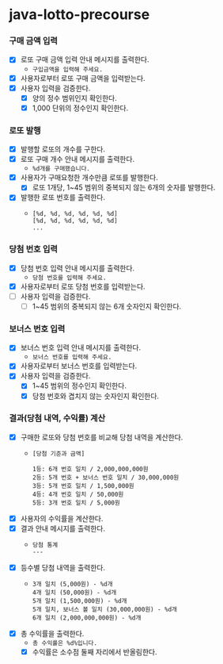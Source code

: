 # java-lotto-precourse

### 구매 금액 입력

- [x] 로또 구매 금액 입력 안내 메시지를 출력한다.
    - `구입금액을 입력해 주세요.`
- [x] 사용자로부터 로또 구매 금액을 입력받는다.
- [x] 사용자 입력을 검증한다.
    - [x] 양의 정수 범위인지 확인한다. 
    - [x] 1,000 단위의 정수인지 확인한다.

### 로또 발행

- [x] 발행할 로또의 개수를 구한다.
- [x] 로또 구매 개수 안내 메시지를 출력한다.
    - `%d개를 구매했습니다.`
- [x] 사용자가 구매요청한 개수만큼 로또를 발행한다.
    - [x] 로또 1개당, 1~45 범위의 중복되지 않는 6개의 숫자를 발행한다.
- [x] 발행한 로또 번호를 출력한다.
    - ```
      [%d, %d, %d, %d, %d, %d]
      [%d, %d, %d, %d, %d, %d]
      ...
      ```

### 당첨 번호 입력

- [x] 당첨 번호 입력 안내 메시지를 출력한다.
    - `당첨 번호를 입력해 주세요.`
- [x] 사용자로부터 로또 당첨 번호를 입력받는다.
- [ ] 사용자 입력을 검증한다.
    - [ ] 1~45 범위의 중복되지 않는 6개 숫자인지 확인한다.

### 보너스 번호 입력

- [x] 보너스 번호 입력 안내 메시지를 출력한다.
    - `보너스 번호를 입력해 주세요.`
- [x] 사용자로부터 보너스 번호를 입력받는다.
- [x] 사용자 입력을 검증한다.
    - [x] 1~45 범위의 정수인지 확인한다.
    - [x] 당첨 번호와 겹치지 않는 숫자인지 확인한다.

### 결과(당첨 내역, 수익률) 계산

- [x] 구매한 로또와 당첨 번호를 비교해 당첨 내역을 계산한다.
    - ```
      [당첨 기준과 금액]

      1등: 6개 번호 일치 / 2,000,000,000원
      2등: 5개 번호 + 보너스 번호 일치 / 30,000,000원
      3등: 5개 번호 일치 / 1,500,000원
      4등: 4개 번호 일치 / 50,000원
      5등: 3개 번호 일치 / 5,000원
      ```
- [x] 사용자의 수익률을 계산한다.
- [x] 결과 안내 메시지를 출력한다.
    - ```
      당첨 통계
      ---
      ```
- [x] 등수별 당첨 내역을 출력한다.
    - ```
      3개 일치 (5,000원) - %d개
      4개 일치 (50,000원) - %d개
      5개 일치 (1,500,000원) - %d개
      5개 일치, 보너스 볼 일치 (30,000,000원) - %d개
      6개 일치 (2,000,000,000원) - %d개
      ```
- [x] 총 수익률을 출력한다.
    - `총 수익률은 %d%입니다.`
    - [x] 수익률은 소수점 둘째 자리에서 반올림한다. 